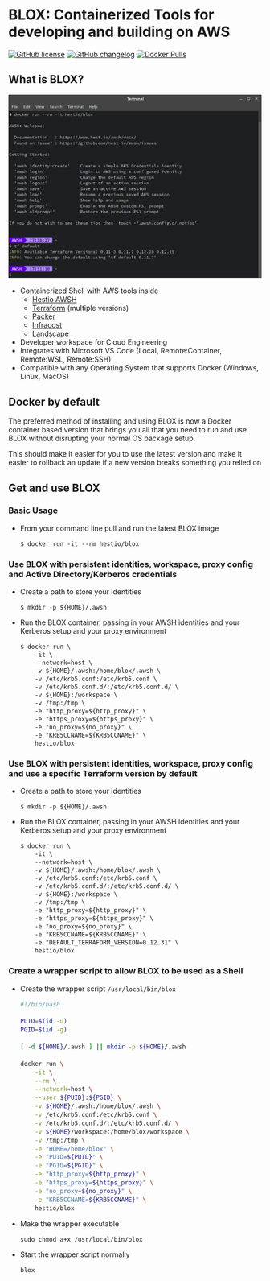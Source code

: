 # BLOX: Containerized Tools for developing and building on AWS

[![GitHub license](https://img.shields.io/github/license/hest-io/blox.svg?style=flat-square)](https://github.com/hest-io/blox/blob/master/LICENSE)
[![GitHub changelog](https://img.shields.io/badge/documentation-ONLINE-651fff.svg?style=flat-square)](http://worx.docs.hest.io/blox/)
[![Docker Pulls](https://img.shields.io/docker/pulls/hestio/blox.svg)](https://hub.docker.com/r/hestio/blox)

## What is BLOX?

![showcase](docs/media/images/showcase-blox.png)

- Containerized Shell with AWS tools inside
  - [Hestio AWSH](http://worx.docs.hest.io/awsh/)
  - [Terraform](https://www.terraform.io/) (multiple versions)
  - [Packer](https://www.packer.io/)
  - [Infracost](https://github.com/infracost/infracost)
  - [Landscape](https://github.com/coinbase/terraform-landscape)
- Developer workspace for Cloud Engineering
- Integrates with Microsoft VS Code (Local, Remote:Container, Remote:WSL, Remote:SSH)
- Compatible with any Operating System that supports Docker (Windows, Linux, MacOS)


## Docker by default

The preferred method of installing and using BLOX is now a Docker container based version that brings you all that you need to run and use BLOX without disrupting your normal OS package setup.

This should make it easier for you to use the latest version and make it easier to rollback an update if a new version breaks something you relied on


## Get and use BLOX

### Basic Usage

- From your command line pull and run the latest BLOX image

    ```console
    $ docker run -it --rm hestio/blox
    ```

### Use BLOX with persistent identities, workspace, proxy config and Active Directory/Kerberos credentials

- Create a path to store your identities

    ```console
    $ mkdir -p ${HOME}/.awsh
    ```

- Run the BLOX container, passing in your AWSH identities and your Kerberos setup and your proxy environment

    ```console
    $ docker run \
        -it \
        --network=host \
        -v ${HOME}/.awsh:/home/blox/.awsh \
        -v /etc/krb5.conf:/etc/krb5.conf \
        -v /etc/krb5.conf.d/:/etc/krb5.conf.d/ \
        -v ${HOME}:/workspace \
        -v /tmp:/tmp \
        -e "http_proxy=${http_proxy}" \
        -e "https_proxy=${https_proxy}" \
        -e "no_proxy=${no_proxy}" \
        -e "KRB5CCNAME=${KRB5CCNAME}" \
        hestio/blox
    ```

### Use BLOX with persistent identities, workspace, proxy config and use a specific Terraform version by default

- Create a path to store your identities

    ```console
    $ mkdir -p ${HOME}/.awsh
    ```

- Run the BLOX container, passing in your AWSH identities and your Kerberos setup and your proxy environment

    ```console
    $ docker run \
        -it \
        --network=host \
        -v ${HOME}/.awsh:/home/blox/.awsh \
        -v /etc/krb5.conf:/etc/krb5.conf \
        -v /etc/krb5.conf.d/:/etc/krb5.conf.d/ \
        -v ${HOME}:/workspace \
        -v /tmp:/tmp \
        -e "http_proxy=${http_proxy}" \
        -e "https_proxy=${https_proxy}" \
        -e "no_proxy=${no_proxy}" \
        -e "KRB5CCNAME=${KRB5CCNAME}" \
        -e "DEFAULT_TERRAFORM_VERSION=0.12.31" \
        hestio/blox
    ```

### Create a wrapper script to allow BLOX to be used as a Shell

- Create the wrapper script `/usr/local/bin/blox`

    ```bash
    #!/bin/bash

    PUID=$(id -u)
    PGID=$(id -g)

    [ -d ${HOME}/.awsh ] || mkdir -p ${HOME}/.awsh

    docker run \
        -it \
        --rm \
        --network=host \
        --user ${PUID}:${PGID} \
        -v ${HOME}/.awsh:/home/blox/.awsh \
        -v /etc/krb5.conf:/etc/krb5.conf \
        -v /etc/krb5.conf.d/:/etc/krb5.conf.d/ \
        -v ${HOME}/workspace:/home/blox/workspace \
        -v /tmp:/tmp \
        -e "HOME=/home/blox" \
        -e "PUID=${PUID}" \
        -e "PGID=${PGID}" \
        -e "http_proxy=${http_proxy}" \
        -e "https_proxy=${https_proxy}" \
        -e "no_proxy=${no_proxy}" \
        -e "KRB5CCNAME=${KRB5CCNAME}" \
        hestio/blox
    ```

- Make the wrapper executable

    ```console
    sudo chmod a+x /usr/local/bin/blox
    ```

- Start the wrapper script normally

    ```console
    blox
    ```
